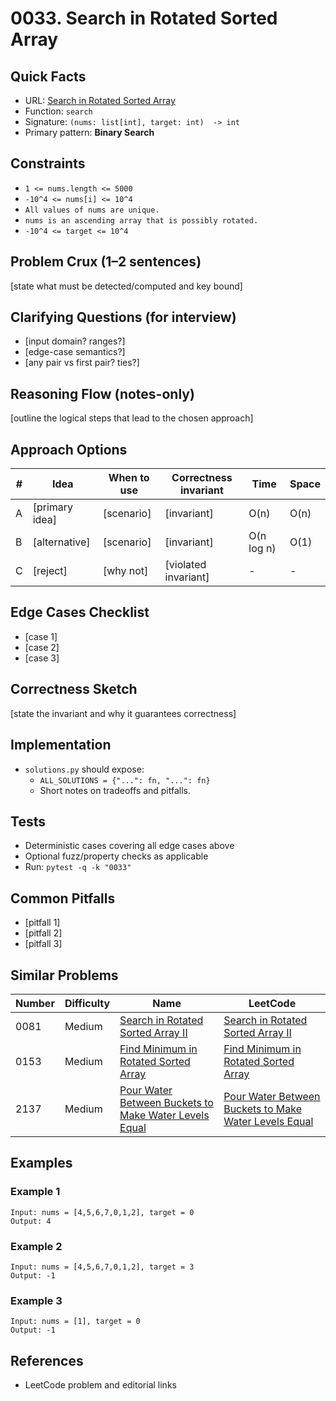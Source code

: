 # 0033. Search in Rotated Sorted Array

## Quick Facts

- URL: [Search in Rotated Sorted Array](https://leetcode.com/problems/search-in-rotated-sorted-array/)
- Function: `search`
- Signature: `(nums: list[int], target: int)  -> int`
- Primary pattern: **Binary Search**

## Constraints

- `1 <= nums.length <= 5000`
- `-10^4 <= nums[i] <= 10^4`
- `All values of nums are unique.`
- `nums is an ascending array that is possibly rotated.`
- `-10^4 <= target <= 10^4`

## Problem Crux (1–2 sentences)

[state what must be detected/computed and key bound]

## Clarifying Questions (for interview)

- [input domain? ranges?]
- [edge-case semantics?]
- [any pair vs first pair? ties?]

## Reasoning Flow (notes-only)

[outline the logical steps that lead to the chosen approach]

## Approach Options

| # | Idea | When to use | Correctness invariant | Time | Space |
|---|------|-------------|-----------------------|------|-------|
| A | [primary idea] | [scenario] | [invariant] | O(n) | O(n) |
| B | [alternative] | [scenario] | [invariant] | O(n log n) | O(1) |
| C | [reject] | [why not] | [violated invariant] | - | - |

## Edge Cases Checklist

- [case 1]
- [case 2]
- [case 3]

## Correctness Sketch

[state the invariant and why it guarantees correctness]

## Implementation

- `solutions.py` should expose:
  - `ALL_SOLUTIONS = {"...": fn, "...": fn}`
  - Short notes on tradeoffs and pitfalls.

## Tests

- Deterministic cases covering all edge cases above
- Optional fuzz/property checks as applicable
- Run: `pytest -q -k "0033"`

## Common Pitfalls

- [pitfall 1]
- [pitfall 2]
- [pitfall 3]

## Similar Problems

| Number | Difficulty | Name | LeetCode |
|---|---|---|---|
| 0081 | Medium | [Search in Rotated Sorted Array II](../0081-search-in-rotated-sorted-array-ii/readme.md) | [Search in Rotated Sorted Array II](https://leetcode.com/problems/search-in-rotated-sorted-array-ii/) |
| 0153 | Medium | [Find Minimum in Rotated Sorted Array](../0153-find-minimum-in-rotated-sorted-array/readme.md) | [Find Minimum in Rotated Sorted Array](https://leetcode.com/problems/find-minimum-in-rotated-sorted-array/) |
| 2137 | Medium | [Pour Water Between Buckets to Make Water Levels Equal](../2137-pour-water-between-buckets-to-make-water-levels-equal/readme.md) | [Pour Water Between Buckets to Make Water Levels Equal](https://leetcode.com/problems/pour-water-between-buckets-to-make-water-levels-equal/) |

## Examples

### Example 1

```text
Input: nums = [4,5,6,7,0,1,2], target = 0
Output: 4
```

### Example 2

```text
Input: nums = [4,5,6,7,0,1,2], target = 3
Output: -1
```

### Example 3

```text
Input: nums = [1], target = 0
Output: -1
```

## References

- LeetCode problem and editorial links
